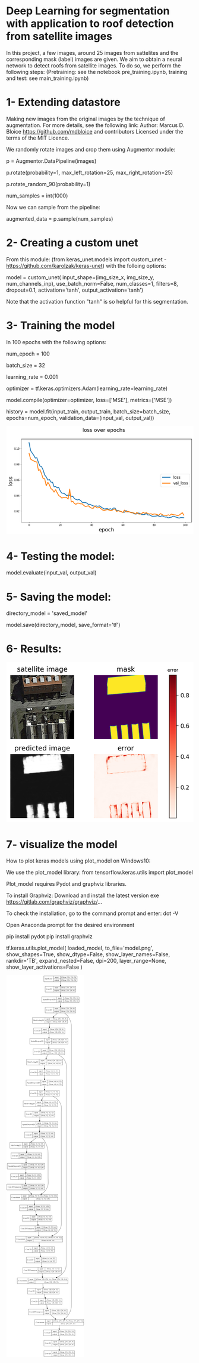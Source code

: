 # Deep Learning for segmentation with application to roof detection from satellite images

In this project, a few images, around 25 images from sattelites and the corresponding mask (label) images are given. We aim to obtain a neural network to detect roofs from satellite images. To do so, we perform the following steps: (Pretraining: see the notebook pre_training.ipynb, training and test: see main_training.ipynb)

# 1- Extending datastore

Making new images from the original images by the technique of augmentation. For more details, see the following link:
Author: Marcus D. Bloice <https://github.com/mdbloice> and contributors
Licensed under the terms of the MIT Licence.

We randomly rotate images and crop them using Augmentor module:

p = Augmentor.DataPipeline(images)

p.rotate(probability=1, max_left_rotation=25, max_right_rotation=25)

p.rotate_random_90(probability=1)

num_samples = int(1000)

Now we can sample from the pipeline:

augmented_data = p.sample(num_samples)

# 2- Creating a custom unet 

From this module: (from keras_unet.models import custom_unet - https://github.com/karolzak/keras-unet) with the folloing options:

model = custom_unet(
    input_shape=(img_size_x, img_size_y, num_channels_inp),
    use_batch_norm=False,
    num_classes=1,
    filters=8,
    dropout=0.1,
    activation='tanh',
    output_activation='tanh')

Note that the activation function "tanh" is so helpful for this segmentation.  

# 3- Training the model

In 100 epochs with the following options:

num_epoch = 100

batch_size = 32

learning_rate = 0.001

optimizer = tf.keras.optimizers.Adam(learning_rate=learning_rate)

model.compile(optimizer=optimizer, loss=['MSE'], metrics=['MSE'])

history = model.fit(input_train, output_train, batch_size=batch_size, epochs=num_epoch,
 validation_data=(input_val, output_val))
 
 ![alt text](https://github.com/khorrami1/Deep-Learning-for-segmentation-with-application-to-roof-detection-from-satellite-images/blob/main/loss_epoch.png)
 
# 4- Testing the model: 

model.evaluate(input_val, output_val)

# 5- Saving the model:
directory_model = 'saved_model'

model.save(directory_model, save_format='tf')

# 6- Results:

![alt text](https://github.com/khorrami1/Deep-Learning-for-segmentation-with-application-to-roof-detection-from-satellite-images/blob/main/result.png)

# 7- visualize the model

How to plot keras models using plot_model on Windows10:

We use the plot_model library:
from tensorflow.keras.utils import plot_model

Plot_model requires Pydot and graphviz libraries.

To install Graphviz: 
Download and install the latest version exe
https://gitlab.com/graphviz/graphviz/... 

To check the installation,
go to the command prompt and enter: dot -V

Open Anaconda prompt for the ​desired environment 

pip install pydot
pip install graphviz

tf.keras.utils.plot_model(
    loaded_model, to_file='model.png', show_shapes=True, show_dtype=False,
    show_layer_names=False, rankdir='TB', expand_nested=False, dpi=200,
    layer_range=None, show_layer_activations=False
)

 ![alt text](https://github.com/khorrami1/Deep-Learning-for-segmentation-with-application-to-roof-detection-from-satellite-images/blob/main/model.png)

